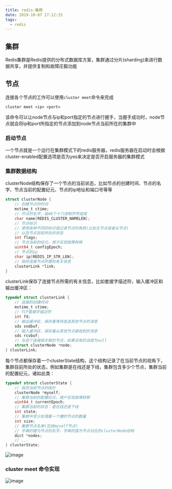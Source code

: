 ```yaml
---
title: redis-集群
date: 2019-10-07 17:12:25
tags:
  - redis
---
```


## 集群
Redis集群是Redis提供的分布式数据库方案，集群通过分片(sharding)来进行数据共享，并提供复制和故障庄毅功能

## 节点

连接各个节点的工作可以使用`cluster meet`命令来完成
```
cluster meet <ip> <port>
```
该命令可以让node节点与ip和port指定的节点进行握手，当握手成功时，node节点就会将ip和port所指定的节点添加到node节点当前所在的集群中


### 启动节点
一个节点就是一个运行在集群模式下的redis服务器，redis服务器在启动时会根据cluster-enabled配置选项是否为yes来决定是否开启服务器的集群模式

### 集群数据结构
clusterNode结构保存了一个节点的当前状态，比如节点的创建时间、节点的名字、节点当前的配置纪元、节点的ip地址和端口号等等

```c
struct clusterNode {
    // 创建节点的时间
    mstime_t ctime;
    // 节点的名字，由40个十六进制字符组成
    char name[REDIS_CLUSTER_NAMELEN];
    // 节点标识
    // 使用各种不同的标识值记录节点的角色(比如主节点或者从节点)
    // 以及节点目前所处的状态
    int flags;
    // 节点当前的纪元，用于实现故障转移
    uint64_t configEpoch;
    // 节点的ip
    char ip[REDIS_IP_STR_LEN];
    // 保存连接节点所需的有关信息
    clusterLink *link;
}
```
clusterLink保存了连接节点所需的有关信息，比如套接字描述符，输入缓冲区和输出缓冲区：
```c
typedef struct clusterLink {
    // 连接的创建时间
    mstime_t ctime;
    // TCP套接字描述符
    int fd;
    // 输出缓冲区，保存着等待发送其他节点的消息
    sds sndbuf;
    // 输入缓冲区，保存着从其他节点接收到的消息
    sds rcvbuf;
    // 与这个连接相关联的节点，如果没有的话就为null
    struct clusterNode *node;
} clusterLink;
```
每个节点都保存着一个clusterState结构，这个结构记录了在当前节点的视角下，集群目前所处的状态，例如集群是在线还是下线，集群包含多少个节点，集群当前的配置纪元，诸如此类：
```c
typedef struct clusterState {
    // 指向当前节点的指针
    clusterNode *myself;
    // 集群当前的配置纪元，用户实现故障转移
    uint64_t currentEpoch;
    // 集群当前的状态：是在线还是下线
    int state;
    // 集群中至少处理着一个槽的节点的数量
    int size;
    // 集群节点名单(包括myself节点)
    // 字典的键为节点的名字，字典的值为节点对应的clusterNode结构
    dict *nodes;
    // ...
} clusterState;
```

![image](https://user-images.githubusercontent.com/38010908/66279710-b26aa880-e8e5-11e9-8823-b8108e95184b.png)


### cluster meet 命令实现

![image](https://user-images.githubusercontent.com/38010908/66279880-7552e600-e8e6-11e9-8b09-62dd7b99995a.png)



